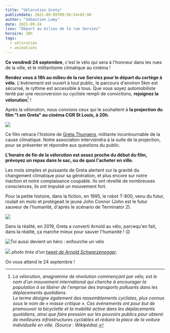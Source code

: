 ```yaml
---
title: "Vélorution Greta"
publishdate: 2021-09-09T09:56:54+02:00
author: "Sébastien Lamy"
date: 2021-09-24
lieu: "Départ au milieu de la rue Serviez"
horaire: 18h
tags:
  - vélorution
  - animations
---
```


 **Ce vendredi 24 septembre**, c'est le vélo qui sera à l'honneur dans les rues de la ville, et le militantisme climatique au cinéma !
 
 
<!--more-->

**Rendez vous à 18h au milieu de la rue Serviez pour le départ du cortège à vélo.** L'évènement est ouvert à tout public, le parcours d'environ 5km est sécurisé, le rythme est accessible à tous. Que vous soyez automobiliste tenté par une reconversion ou cycliste rempli de convictions, **rejoignez la vélorution**[^1]  ! 

Après la vélorution, nous convions ceux qui le souhaitent à **la projection du film "I am Greta" au cinéma CGR St Louis, à 20h**. 

![](film-i-am-greta.jpg)

Ce film retrace l'histoire de [Greta Thungerg][greta], militante incontournable de la cause climatique. Notre association interviendra à la suite de la projection, pour se présenter et répondre aux questions du public.

**L'horaire de fin de la vélorution est assez proche du début du film, prévoyez un repas dans le sac, ou de quoi l'acheter en ville.**

Les mots simples et puissants de Greta alertent sur la gravité du changement climatique pour sa génération, et plus encore sur notre inaction et notre complaisance coupable. Ils ont réveillé de nombreuses consciences, ils ont impulsé un mouvement fort.

Pour la petite histoire, dans la fiction, en 1995, le robot T-800, venu du futur, roulait en moto et protégeait le jeune John Connor (John est le futur sauveur de l'humanité,  d'après le scénario de Terminator 2).

![](moto-terminator.jpg)

Dans la réalité, en 2019, Greta a converti Arnold au vélo, parcequ'en fait, dans la réalité, ça marche mieux pour sauver l'humanité ! :wink:

![Toi aussi devient un héro : enfourche un vélo](hero-velo.jpg) 

![](arnold-greta.jpg)
_photo  tirée d'un [tweet de Arnold Schwarzenegger](https://twitter.com/Schwarzenegger/status/1191493616213975040)_.

On vous attend le 24 septembre !

[^1]: _La vélorution, anagramme de révolution commençant par vélo, est le nom d'un mouvement international qui cherche à encourager la population à se libérer de l'emprise des transports polluants dans les déplacements quotidiens. <br> Le terme désigne également des rassemblements cyclistes, plus connus sous le nom de « masse critique ». Ces évènements ont pour but de promouvoir la bicyclette et la mobilité active dans les déplacements quotidiens, ainsi que faire pression sur les pouvoirs publics pour obtenir de meilleures infrastructures cyclables et réduire la place de la voiture individuelle en ville. (Source : Wikipédia)._


[^3]: La 

[greta]: https://fr.wikipedia.org/wiki/Greta_Thunberg

